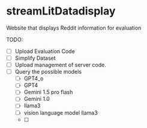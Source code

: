 # streamLitDatadisplay



Website that displays Reddit information for evaluation


TODO:
- [ ] Upload Evaluation Code
- [ ] Simplify Dataset
- [ ] Upload management of server code. 
- [ ] Query the possible models
    - [ ] GPT4_o
    - [ ] GPT4
    - [ ] Gemini 1.5 pro flash
    - [ ] Gemini 1.0
    - [ ] llama3 
    - [ ] vision language model llama3
    - [ ] 